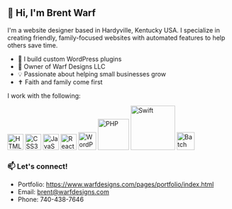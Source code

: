 ## 👋 Hi, I'm Brent Warf

I'm a website designer based in Hardyville, Kentucky USA. I specialize in creating friendly, family-focused websites with automated features to help others save time.

- 🔧 I build custom WordPress plugins
- 💼 Owner of Warf Designs LLC
- 💡 Passionate about helping small businesses grow
- ✝️ Faith and family come first

I work with the following:

<img src="https://raw.githubusercontent.com/danielcranney/readme-generator/main/public/icons/skills/html5-colored.svg" width="36" height="36" alt="HTML5" style="max-width: 100%; height: auto; max-height: 36px;"> <img src="https://raw.githubusercontent.com/danielcranney/readme-generator/main/public/icons/skills/css3-colored.svg" width="36" height="36" alt="CSS3" style="max-width: 100%; height: auto; max-height: 36px;"> <img src="https://raw.githubusercontent.com/danielcranney/readme-generator/main/public/icons/skills/javascript-colored.svg" width="36" height="36" alt="JavaScript" style="max-width: 100%; height: auto; max-height: 36px;"> <img src="https://raw.githubusercontent.com/danielcranney/readme-generator/main/public/icons/skills/react-colored.svg" width="36" height="36" alt="React" style="max-width: 100%; height: auto; max-height: 36px;">  <img src="https://cdn.jsdelivr.net/gh/devicons/devicon/icons/wordpress/wordpress-plain.svg" width="40" height="40" alt="WordPress" />
    <img src="https://www.mirrorservice.org/sites/www.php.net/images/logos/php-logo-white.svg" width="70" height="70" alt="PHP" /> <img src="https://upload.wikimedia.org/wikipedia/commons/9/9d/Swift_logo.svg" width="100" height="100" alt="Swift" />   <img src="https://cdn.simpleicons.org/gnubash/FFFFFF" width="40" height="40" alt="Batch Programming" />



### 📫 Let's connect!
- Portfolio: https://www.warfdesigns.com/pages/portfolio/index.html
- Email: brent@warfdesigns.com
- Phone: 740-438-7646
